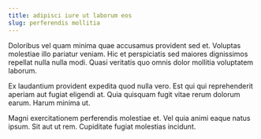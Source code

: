 ```yaml
---
title: adipisci iure ut laborum eos
slug: perferendis mollitia
---
```


Doloribus vel quam minima quae accusamus provident sed et. Voluptas molestiae illo pariatur veniam. Hic et perspiciatis sed maiores dignissimos repellat nulla nulla modi. Quasi veritatis quo omnis dolor mollitia voluptatem laborum.

Ex laudantium provident expedita quod nulla vero. Est qui qui reprehenderit aperiam aut fugiat eligendi at. Quia quisquam fugit vitae rerum dolorum earum. Harum minima ut.

Magni exercitationem perferendis molestiae et. Vel quia animi eaque natus ipsum. Sit aut ut rem. Cupiditate fugiat molestias incidunt.
